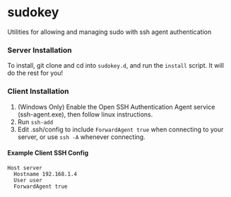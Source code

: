 # sudokey
Utilities for allowing and managing sudo with ssh agent authentication

### Server Installation
To install, git clone and cd into `sudokey.d`, and run the `install` script. It will do the rest for you!

### Client Installation
1. (Windows Only) Enable the Open SSH Authentication Agent service (ssh-agent.exe), then follow linux instructions.
2. Run `ssh-add`
3. Edit .ssh/config to include `ForwardAgent true` when connecting to your server, or use `ssh -A` whenever connecting.

#### Example Client SSH Config
```
Host server
  Hostname 192.168.1.4
  User user
  ForwardAgent true
```
